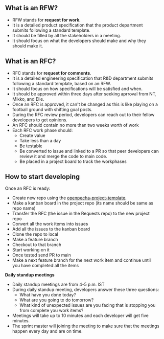 ## What is an RFW?
* RFW stands for **request for work**. 
* It is a detailed product specification that the product department submits following a standard template. 
* It should be filled by all the stakeholders in a meeting. 
* It should focus on what the developers should make and why they should make it.

## What is an RFC?
* RFC stands for **request for comments**. 
* It is a detailed engineering specification that R&D department submits following a standard template, based on an RFW. 
* It should focus on how specifications will be satisfied and when.
* It should be approved within three days after seeking aprroval from NT, Mikko, and Elie.
* Once an RFC is approved, it can't be changed as this is like playing on a football ground with shifting goal posts.
* During the RFC review period, developers can reach out to their fellow developers to get opinions.
* An RFC should contain no more than two weeks worth of work
* Each RFC work phase should:
   * Create value
   * Take less than a day
   * Be testable
   * Be converted to issue and linked to a PR so that peer developers can review it and merge the code to main code.
   * Be placed in a project board to track the workphases

## How to start developing

Once an RFC is ready:

- Create new repo using the [openpecha-project-template](https://github.com/OpenPecha/openpecha-project-template/generate).
- Make a kanban board in the project repo (its name should be same as repo name)
- Transfer the RFC (the issue in the Requests repo) to the new project repo
- Convert all the work items into issues
- Add all the issues to the kanban board
- Clone the repo to local
- Make a feature branch
- Checkout to that branch
- Start working on it
- Once tested send PR to main
- Make a next feature branch for the next work item and continue until you have completed all the items

**Daily standup meetings**
* Daily standup meetings are from 4-5 p.m. IST
* During daily standup meeting, developers answer these three questions:
   * What have you done today?
   * What are you going to do tomorrow?
   * What kind of unexpected issues are you facing that is stopping you from complete you work items?
* Meetings will take up to 10 minutes and each developer will get five minutes.
* The sprint master will joining the meeting to make sure that the meetings happen every day and are on time.